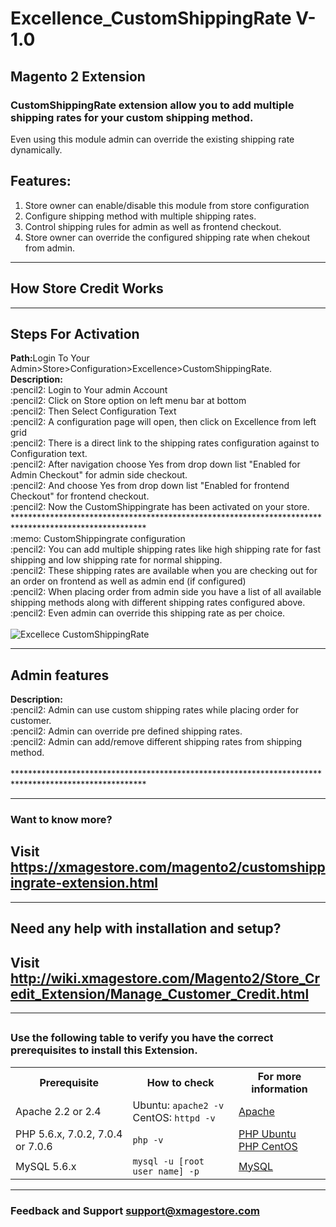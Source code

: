 # Excellence_CustomShippingRate V-1.0
## Magento 2 Extension

### CustomShippingRate extension allow you to add multiple shipping rates for your custom shipping method.

Even using this module admin can override the existing shipping rate dynamically.

## Features:

1. Store owner can enable/disable this module from store configuration
2. Configure shipping method with multiple shipping rates.
3. Control shipping rules for admin as well as frontend checkout.
4. Store owner can override the configured shipping rate when chekout from admin.
___________________________________________________________________________________________________
## How Store Credit Works

__________________________________________________________________________________________________
## Steps For Activation
<div></div>
	<div>
	   <b>Path:</b>Login To Your Admin>Store>Configuration>Excellence>CustomShippingRate.
	</div>
	<div>
		<b>Description: </b> <div>:pencil2: Login to Your admin Account</div>
				     <div>:pencil2: Click on Store option on left menu bar at bottom</div>
				     <div>:pencil2: Then Select Configuration Text</div>
				     <div>:pencil2: A configuration page will open, then click on Excellence from left grid</div>
                     <div>:pencil2: There is a direct link to the shipping rates configuration against to Configuration text.</div>
				     <div>:pencil2: After navigation choose Yes from drop down list  "Enabled for Admin Checkout" for admin side checkout.</div>
				     <div>:pencil2: And choose Yes from drop down list "Enabled for frontend Checkout" for frontend checkout.</div>
		<div>:pencil2: Now the CustomShippingrate has been activated on your store.</div>
	</div>
</div>
******************************************************************************************************
<div>
	:memo: CustomShippingrate configuration
    <div>:pencil2: You can add multiple shipping rates like high shipping rate for fast shipping and low shipping rate for normal shipping.</div>
	<div>:pencil2: These shipping rates are available when you are checking out for an order on frontend as well as admin end (if configured)</div>
	<div>:pencil2: When placing order from admin side you have a list of all available shipping methods along with different shipping rates configured above.</div>
    <div>:pencil2: Even admin can override this shipping rate as per choice.</div>
</div>



<br/>
<img src="http://wiki.xmagestore.com/images/sc2.png" alt="Excellece CustomShippingRate" title="custom shipping rate module">




_______________________________________________________________________________________________________
## Admin features
<div>
	<div>
	</div>
	<div>
		<b>Description: </b> <div>:pencil2: Admin can use custom shipping rates while placing order for customer.</div>
        <div>:pencil2: Admin can override pre defined shipping rates.</div>
        <div>:pencil2: Admin can add/remove different shipping rates from shipping method.</div>
	</div>
	<div>
		<br/>
		<!-- <img src="http://wiki.xmagestore.com/images/sc5.png" alt="Excellence store credit" title="store credit module"/>
		<br/>
		<img src="http://wiki.xmagestore.com/images/sc8.png" alt="Excellence store credit" title="store credit module"/>
		<br/>
		<img src="http://wiki.xmagestore.com/images/sc17.png" alt="Excellence store credit" title="store credit module"/> -->
	</div>
</div>
******************************************************************************************************


___________________________________________________________________________________________________

### Want to know more?

## Visit <a href='https://xmagestore.com/magento2/customshippingrate-extension.html' target='_blank'>https://xmagestore.com/magento2/customshippingrate-extension.html</a>
___________________________________________________________________________________________________
## Need any help with installation and setup?

## Visit <a href='http://wiki.xmagestore.com/Magento2/Store_Credit_Extension/Manage_Customer_Credit.html' target='_blank'>http://wiki.xmagestore.com/Magento2/Store_Credit_Extension/Manage_Customer_Credit.html</a>

___________________________________________________________________________________________________
## 

### Use the following table to verify you have the correct prerequisites to install this Extension.
<table>
	<tbody>
		<tr>
			<th>Prerequisite</th>
			<th>How to check</th>
			<th>For more information</th>
		</tr>
	<tr>
		<td>Apache 2.2 or 2.4</td>
		<td>Ubuntu: <code>apache2 -v</code><br>
		CentOS: <code>httpd -v</code></td>
		<td><a href="https://devdocs.magento.com/guides/v2.2/install-gde/prereq/apache.html">Apache</a></td>
	</tr>
	<tr>
		<td>PHP 5.6.x, 7.0.2, 7.0.4 or 7.0.6</td>
		<td><code>php -v</code></td>
		<td><a href="http://devdocs.magento.com/guides/v2.2/install-gde/prereq/php-ubuntu.html">PHP Ubuntu</a><br><a href="http://devdocs.magento.com/guides/v2.2/install-gde/prereq/php-centos.html">PHP CentOS</a></td>
	</tr>
	<tr><td>MySQL 5.6.x</td>
	<td><code>mysql -u [root user name] -p</code></td>
	<td><a href="http://devdocs.magento.com/guides/v2.2/install-gde/prereq/mysql.html">MySQL</a></td>
	</tr>
</tbody>
</table>

___________________________________________________________________________________________________
### Feedback and Support <a href="mailto:support@xmagestore.com">support@xmagestore.com</a>
